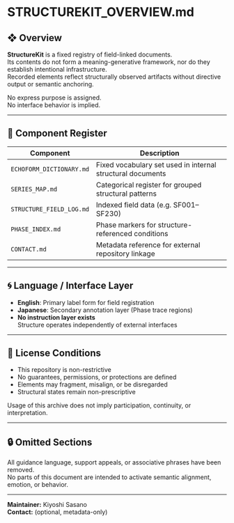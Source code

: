 # STRUCTUREKIT_OVERVIEW.md

## ❖ Overview  
**StructureKit** is a fixed registry of field-linked documents.  
Its contents do not form a meaning-generative framework, nor do they establish intentional infrastructure.  
Recorded elements reflect structurally observed artifacts without directive output or semantic anchoring.

No express purpose is assigned.  
No interface behavior is implied.  

---

## 🧭 Component Register

| Component                 | Description                                             |
|---------------------------|---------------------------------------------------------|
| `ECHOFORM_DICTIONARY.md`  | Fixed vocabulary set used in internal structural documents |
| `SERIES_MAP.md`           | Categorical register for grouped structural patterns     |
| `STRUCTURE_FIELD_LOG.md`  | Indexed field data (e.g. SF001–SF230)                    |
| `PHASE_INDEX.md`          | Phase markers for structure-referenced conditions        |
| `CONTACT.md`              | Metadata reference for external repository linkage       |

---

## 🌀 Language / Interface Layer

- **English**: Primary label form for field registration  
- **Japanese**: Secondary annotation layer (Phase trace regions)  
- **No instruction layer exists**  
  Structure operates independently of external interfaces

---

## 🧱 License Conditions

- This repository is non-restrictive  
- No guarantees, permissions, or protections are defined  
- Elements may fragment, misalign, or be disregarded  
- Structural states remain non-prescriptive  

Usage of this archive does not imply participation, continuity, or interpretation.

---

## 🔒 Omitted Sections

All guidance language, support appeals, or associative phrases have been removed.  
No parts of this document are intended to activate semantic alignment, emotion, or behavior.

---

**Maintainer:** Kiyoshi Sasano  
**Contact:** (optional, metadata-only)
